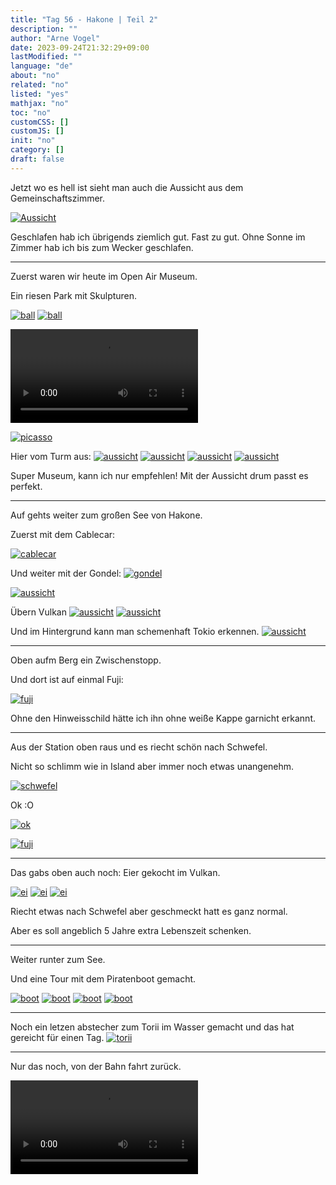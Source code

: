 ```yaml
---
title: "Tag 56 - Hakone | Teil 2"
description: ""
author: "Arne Vogel"
date: 2023-09-24T21:32:29+09:00
lastModified: ""
language: "de"
about: "no"
related: "no"
listed: "yes"
mathjax: "no"
toc: "no"
customCSS: []
customJS: []
init: "no"
category: []
draft: false
---
```


Jetzt wo es hell ist sieht man auch die Aussicht aus dem Gemeinschaftszimmer.

[![Aussicht](aussicht-small.jpg)](aussicht.jpg)

Geschlafen hab ich übrigends ziemlich gut.
Fast zu gut.
Ohne Sonne im Zimmer hab ich bis zum Wecker geschlafen.

---

Zuerst waren wir heute im Open Air Museum.

Ein riesen Park mit Skulpturen.

[![ball](ball-small.jpg)](ball.jpg)
[![ball](wasser-small.jpg)](wasser.jpg)

<video controls src="licht.mp4"></video>

[![picasso](picasso-small.jpg)](picasso.jpg)

Hier vom Turm aus:
[![aussicht](aussicht4-small.jpg)](aussicht4.jpg)
[![aussicht](aussicht5-small.jpg)](aussicht5.jpg)
[![aussicht](aussicht2-small.jpg)](aussicht2.jpg)
[![aussicht](aussicht3-small.jpg)](aussicht3.jpg)

Super Museum, kann ich nur empfehlen!
Mit der Aussicht drum passt es perfekt.

---

Auf gehts weiter zum großen See von Hakone.

Zuerst mit dem Cablecar:

[![cablecar](cablecar-small.jpg)](cablecar.jpg)

Und weiter mit der Gondel: 
[![gondel](gondel-small.jpg)](gondel.jpg)


[![aussicht](aussicht10-small.jpg)](aussicht10.jpg)

Übern Vulkan
[![aussicht](aussicht11-small.jpg)](aussicht11.jpg)
[![aussicht](aussicht13-small.jpg)](aussicht13.jpg)

Und im Hintergrund kann man schemenhaft Tokio erkennen.
[![aussicht](aussicht12-small.jpg)](aussicht12.jpg)

---

Oben aufm Berg ein Zwischenstopp.

Und dort ist auf einmal Fuji:

[![fuji](fuji-small.jpg)](fuji.jpg)

Ohne den Hinweisschild hätte ich ihn ohne weiße Kappe garnicht erkannt.

---

Aus der Station oben raus und es riecht schön nach Schwefel.

Nicht so schlimm wie in Island aber immer noch etwas unangenehm.

[![schwefel](schwefel-small.jpg)](schwefel.jpg)

Ok :O

[![ok](ok-small.jpg)](ok.jpg)

[![fuji](fuji2-small.jpg)](fuji2.jpg)

---

Das gabs oben auch noch: Eier gekocht im Vulkan.

[![ei](ei-small.jpg)](ei.jpg)
[![ei](ei3-small.jpg)](ei3.jpg)
[![ei](ei2-small.jpg)](ei2.jpg)

Riecht etwas nach Schwefel aber geschmeckt hatt es ganz normal.

Aber es soll angeblich 5 Jahre extra Lebenszeit schenken.

---

Weiter runter zum See.

Und eine Tour mit dem Piratenboot gemacht.

[![boot](piratenboot-small.jpg)](piratenboot.jpg)
[![boot](piratenboot2-small.jpg)](piratenboot2.jpg)
[![boot](piratenboot3-small.jpg)](piratenboot3.jpg)
[![boot](piratenboot4-small.jpg)](piratenboot4.jpg)

---

Noch ein letzen abstecher zum Torii im Wasser gemacht und das hat gereicht für einen Tag.
[![torii](torii-small.jpg)](torii.jpg)

---

Nur das noch, von der Bahn fahrt zurück.

<video controls src="bahn.mp4"></video>
